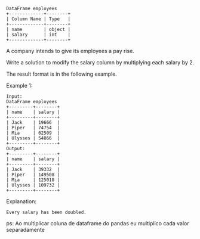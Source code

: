     DataFrame employees
    +-------------+--------+
    | Column Name | Type   |
    +-------------+--------+
    | name        | object |
    | salary      | int    |
    +-------------+--------+

A company intends to give its employees a pay rise.

Write a solution to modify the salary column by multiplying each salary by 2.

The result format is in the following example.

 
Example 1:

    Input:
    DataFrame employees
    +---------+--------+
    | name    | salary |
    +---------+--------+
    | Jack    | 19666  |
    | Piper   | 74754  |
    | Mia     | 62509  |
    | Ulysses | 54866  |
    +---------+--------+
    Output:
    +---------+--------+
    | name    | salary |
    +---------+--------+
    | Jack    | 39332  |
    | Piper   | 149508 |
    | Mia     | 125018 |
    | Ulysses | 109732 |
    +---------+--------+

Explanation:

    Every salary has been doubled.



ps: Ao multiplicar coluna de dataframe do pandas eu multiplico cada valor separadamente